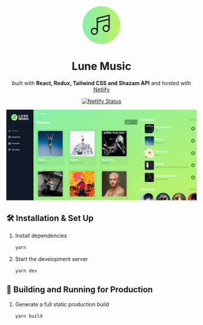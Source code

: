 <div align="center">
<img alt="Logo" src="https://raw.githubusercontent.com/abrahamcarvalhoo/lune-music/main/src/assets/icon.png" width="100" />

# Lune Music

built with **React, Redux, Tailwind CSS and Shazam API** and hosted with [Netlify](https://netlify.com)

[![Netlify Status](https://api.netlify.com/api/v1/badges/2f08a3f2-9664-468c-a9d1-3578c57b7026/deploy-status)](https://app.netlify.com/sites/abrahamcarvalhoo/deploys)

![demo](https://raw.githubusercontent.com/abrahamcarvalhoo/lune-music/main/src/assets/demo.png)
</div>

## 🛠 Installation & Set Up

1. Install dependencies

   ```sh
   yarn
   ```

2. Start the development server

   ```sh
   yarn dev
   ```

## 🚀 Building and Running for Production

1. Generate a full static production build

   ```sh
   yarn build
   ```
